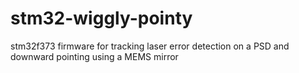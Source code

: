 # stm32-wiggly-pointy
stm32f373 firmware for tracking laser error detection on a PSD and downward pointing using a MEMS mirror
